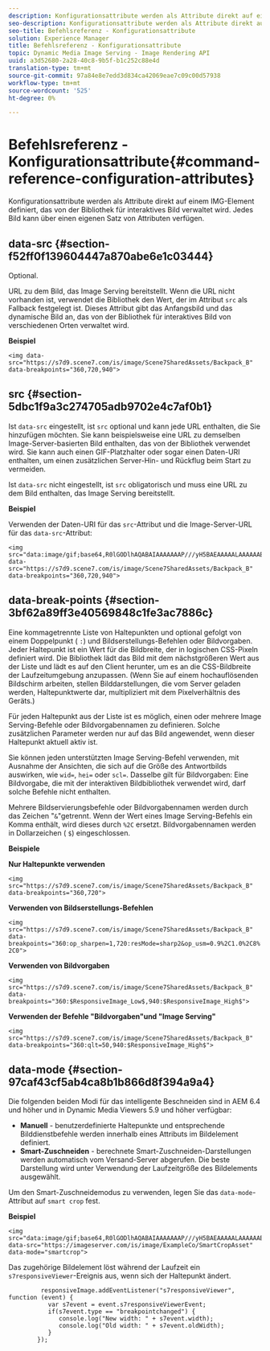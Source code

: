 ```yaml
---
description: Konfigurationsattribute werden als Attribute direkt auf einem IMG-Element definiert, das von der Bibliothek für interaktives Bild verwaltet wird. Jedes Bild kann über einen eigenen Satz von Attributen verfügen.
seo-description: Konfigurationsattribute werden als Attribute direkt auf einem IMG-Element definiert, das von der Bibliothek für interaktives Bild verwaltet wird. Jedes Bild kann über einen eigenen Satz von Attributen verfügen.
seo-title: Befehlsreferenz - Konfigurationsattribute
solution: Experience Manager
title: Befehlsreferenz - Konfigurationsattribute
topic: Dynamic Media Image Serving - Image Rendering API
uuid: a3d52680-2a28-40c8-9b5f-b1c252c88e4d
translation-type: tm+mt
source-git-commit: 97a84e8e7edd3d834ca42069eae7c09c00d57938
workflow-type: tm+mt
source-wordcount: '525'
ht-degree: 0%

---
```



# Befehlsreferenz - Konfigurationsattribute{#command-reference-configuration-attributes}

Konfigurationsattribute werden als Attribute direkt auf einem IMG-Element definiert, das von der Bibliothek für interaktives Bild verwaltet wird. Jedes Bild kann über einen eigenen Satz von Attributen verfügen.

## data-src {#section-f52ff0f139604447a870abe6e1c03444}

Optional.

URL zu dem Bild, das Image Serving bereitstellt. Wenn die URL nicht vorhanden ist, verwendet die Bibliothek den Wert, der im Attribut `src` als Fallback festgelegt ist. Dieses Attribut gibt das Anfangsbild und das dynamische Bild an, das von der Bibliothek für interaktives Bild von verschiedenen Orten verwaltet wird.

**Beispiel**

```
<img data-src="https://s7d9.scene7.com/is/image/Scene7SharedAssets/Backpack_B" data-breakpoints="360,720,940">
```

## src {#section-5dbc1f9a3c274705adb9702e4c7af0b1}

Ist `data-src` eingestellt, ist `src` optional und kann jede URL enthalten, die Sie hinzufügen möchten. Sie kann beispielsweise eine URL zu demselben Image-Server-basierten Bild enthalten, das von der Bibliothek verwendet wird. Sie kann auch einen GIF-Platzhalter oder sogar einen Daten-URI enthalten, um einen zusätzlichen Server-Hin- und Rückflug beim Start zu vermeiden.

Ist `data-src` nicht eingestellt, ist `src` obligatorisch und muss eine URL zu dem Bild enthalten, das Image Serving bereitstellt.

**Beispiel**

Verwenden der Daten-URI für das `src`-Attribut und die Image-Server-URL für das `data-src`-Attribut:

```
<img src="data:image/gif;base64,R0lGODlhAQABAIAAAAAAAP///yH5BAEAAAAALAAAAAABAAEAAAIBRAA7" data-src="https://s7d9.scene7.com/is/image/Scene7SharedAssets/Backpack_B" data-breakpoints="360,720,940">
```

## data-break-points {#section-3bf62a89ff3e40569848c1fe3ac7886c}

Eine kommagetrennte Liste von Haltepunkten und optional gefolgt von einem Doppelpunkt ( `:`) und Bildserstellungs-Befehlen oder Bildvorgaben. Jeder Haltepunkt ist ein Wert für die Bildbreite, der in logischen CSS-Pixeln definiert wird. Die Bibliothek lädt das Bild mit dem nächstgrößeren Wert aus der Liste und lädt es auf den Client herunter, um es an die CSS-Bildbreite der Laufzeitumgebung anzupassen. (Wenn Sie auf einem hochauflösenden Bildschirm arbeiten, stellen Bilddarstellungen, die vom Server geladen werden, Haltepunktwerte dar, multipliziert mit dem Pixelverhältnis des Geräts.)

Für jeden Haltepunkt aus der Liste ist es möglich, einen oder mehrere Image Serving-Befehle oder Bildvorgabennamen zu definieren. Solche zusätzlichen Parameter werden nur auf das Bild angewendet, wenn dieser Haltepunkt aktuell aktiv ist.

Sie können jeden unterstützten Image Serving-Befehl verwenden, mit Ausnahme der Ansichten, die sich auf die Größe des Antwortbilds auswirken, wie `wid=`, `hei=` oder `scl=`. Dasselbe gilt für Bildvorgaben: Eine Bildvorgabe, die mit der interaktiven Bildbibliothek verwendet wird, darf solche Befehle nicht enthalten.

Mehrere Bildservierungsbefehle oder Bildvorgabennamen werden durch das Zeichen &quot;`&`&quot;getrennt. Wenn der Wert eines Image Serving-Befehls ein Komma enthält, wird dieses durch `%2C` ersetzt. Bildvorgabennamen werden in Dollarzeichen ( `$`) eingeschlossen.

**Beispiele**

**Nur Haltepunkte verwenden**

`<img src="https://s7d9.scene7.com/is/image/Scene7SharedAssets/Backpack_B" data-breakpoints="360,720">`

**Verwenden von Bildserstellungs-Befehlen**

`<img src="https://s7d9.scene7.com/is/image/Scene7SharedAssets/Backpack_B" data-breakpoints="360:op_sharpen=1,720:resMode=sharp2&op_usm=0.9%2C1.0%2C8%2C0">`

**Verwenden von Bildvorgaben**

`<img src="https://s7d9.scene7.com/is/image/Scene7SharedAssets/Backpack_B" data-breakpoints="360:$ResponsiveImage_Low$,940:$ResponsiveImage_High$">`

**Verwenden der Befehle &quot;Bildvorgaben&quot;und &quot;Image Serving&quot;**

`<img src="https://s7d9.scene7.com/is/image/Scene7SharedAssets/Backpack_B" data-breakpoints="360:qlt=50,940:$ResponsiveImage_High$">`

## data-mode {#section-97caf43cf5ab4ca8b1b866d8f394a9a4}

Die folgenden beiden Modi für das intelligente Beschneiden sind in AEM 6.4 und höher und in Dynamic Media Viewers 5.9 und höher verfügbar:

* **Manuell**  - benutzerdefinierte Haltepunkte und entsprechende Bilddienstbefehle werden innerhalb eines Attributs im Bildelement definiert.
* **Smart-Zuschneiden**  - berechnete Smart-Zuschneiden-Darstellungen werden automatisch vom Versand-Server abgerufen. Die beste Darstellung wird unter Verwendung der Laufzeitgröße des Bildelements ausgewählt.

Um den Smart-Zuschneidemodus zu verwenden, legen Sie das `data-mode`-Attribut auf `smart crop` fest.

**Beispiel**

```
<img 
src="data:image/gif;base64,R0lGODlhAQABAIAAAAAAAP///yH5BAEAAAAALAAAAAABAAEAAAIBRAA7" 
data-src="https://imageserver.com/is/image/ExampleCo/SmartCropAsset" 
data-mode="smartcrop">
```

Das zugehörige Bildelement löst während der Laufzeit ein `s7responsiveViewer`-Ereignis aus, wenn sich der Haltepunkt ändert.

```
         responsiveImage.addEventListener("s7responsiveViewer", function (event) { 
           var s7event = event.s7responsiveViewerEvent; 
           if(s7event.type == "breakpointchanged") { 
              console.log("New width: " + s7event.width); 
              console.log("Old width: " + s7event.oldWidth); 
           } 
        });
```

